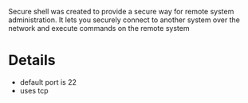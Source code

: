 Secure shell was created to provide a secure way for remote system administration. It lets you securely connect to another system over the network and execute commands on the remote system
# Details
- default port is 22
- uses tcp